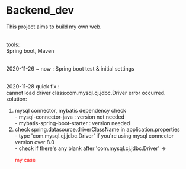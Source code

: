 # Backend_dev

This project aims to build my own web.<br><br>

tools:<br>
Spring boot, Maven<br><br>

2020-11-26 ~ now : Spring boot test & initial settings<br><br>

2020-11-28 quick fix :<br> 
  cannot load driver class:com.mysql.cj.jdbc.Driver error occurred.<br>
solution:<br>
  1) mysql connector, mybatis dependency check<br>
    - mysql-connector-java : version not needed<br>
    - mybatis-spring-boot-starter : version needed<br>
  2) check spring.datasource.driverClassName in application.properties<br>
    - type 'com.mysql.cj.jdbc.Driver' if you're using mysql connector version over 8.0<br>
    - check if there's any blank after 'com.mysql.cj.jdbc.Driver' -> <p style="color:red">my case</p><br>
